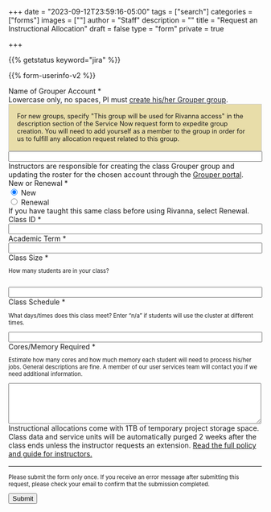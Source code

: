 +++
date = "2023-09-12T23:59:16-05:00"
tags = ["search"]
categories = ["forms"]
images = [""]
author = "Staff"
description = ""
title = "Request an Instructional Allocation"
draft = false
type = "form"
private = true

+++

<form action="https://uvarc-api.pods.uvarc.io/rest/general-support-request/" method="post" id="request-form" accept-charset="UTF-8">

<div class="alert" id="response_message" role="alert" style="padding-bottom:0px;">
  <p id="form_post_response"></p>
</div>
<div>
  <input type="hidden" id="category" name="category" value="Rivanna HPC">
  <input type="hidden" id="allocation_type" name="Allocation Type" value="Instructional Allocation">
  <input type="hidden" id="request_title" name="request_title" value="Allocation Request: Instructional" />

  {{% getstatus keyword="jira" %}}

  {{% form-userinfo-v2 %}}
  <div class="form-item form-group form-item form-type-textfield form-group"> <label class="control-label" for="mygroups-group">Name of Grouper Account <span class="form-required" title="This field is required.">*</span><span style="font-weight:normal;"><br />Lowercase only, no spaces, PI must <a href="https://in.virginia.edu/how-to-request-group" target="_new">create his/her Grouper group</a>.</span></label>
  <div style="border: solid 1px #ccc; padding:1rem; background-color:#e8dda9; font-size:90%;" class="form-text text-muted">
For new groups, specify "This group will be used for Rivanna access" in the description section of the Service Now request form to expedite group creation. You will need to add yourself as a member to the group in order for us to fulfill any allocation request related to this group.
  </div>
    <input required="required" class="form-control form-text required" type="text" id="mygroups-group" name="mygroups-group" value="" size="60" maxlength="128" />
  </div>
  <div class="col form-item form-group">
     <div class="alert alert-warning">
        Instructors are responsible for creating the class Grouper group and updating the roster for the chosen account through the <a href="https://groups.identity.virginia.edu/">Grouper portal</a>.
     </div>
  </div>
  <div class="form-item form-group form-type-radios form-group"> <label class="control-label" for="new-or-renewal">New or Renewal <span class="form-required" title="This field is required.">*</span></label>
    <div class="row">
      <div id="new-or-renewal" class="form-radios col">
        <div class="form-item form-type-radio radio"> <label class="control-label" for="new-or-renewal-1">
          <input required="required" type="radio" id="new-or-renewal-1" name="new-or-renewal" value="new" checked="checked" class="form-radio" />&nbsp;New</label>
        </div>
        <div class="form-item form-type-radio radio"> <label class="control-label" for="new-or-renewal-2">
          <input required="required" type="radio" id="new-or-renewal-2" name="new-or-renewal" value="renewal" class="form-radio" />&nbsp;Renewal</label>
        </div>
      </div>
      <div class="help-block col">If you have taught this same class before using Rivanna, select Renewal.</div>
    </div>
  </div>  
  <div class="row">
    <div class="col form-item form-group form-type-textfield"> <label class="control-label" for="class-id">Class ID <span class="form-required" title="This field is required.">*</span></label>
      <input required="required" class="form-control form-text required" type="text" id="class-id" name="class-id" value="" size="60" maxlength="128" />
    </div>
    <div class="col form-item form-group form-type-textfield"> <label class="control-label" for="academic-term">Academic Term <span class="form-required" title="This field is required.">*</span></label>
      <input required="required" class="form-control form-text required" type="text" id="academic-term" name="academic-term" value="" size="60" maxlength="128" />
    </div>
  </div>
  <div class="row">
    <div class="col form-item form-type-textfield form-group"> <label class="control-label" for="class-size">Class Size <span class="form-required" title="This field is required.">*</span></label>
      <p style="font-size:80%;">How many students are in your class? <br /><br /></p>
      <input required="required" class="form-control form-text required" type="text" id="class-size" name="class-size" value="" size="60" maxlength="128" />
    </div>
    <div class="col form-item form-type-textfield form-group"> <label class="control-label" for="class-schedule">Class Schedule <span class="form-required" title="This field is required.">*</span></label>
      <p style="font-size:80%;">What days/times does this class meet? Enter “n/a” if students will use the cluster at different times.</p>
      <input required="required" class="form-control form-text required" type="text" id="class-schedule" name="class-schedule" value="" size="60" maxlength="128" />
    </div>
  </div>
  
  <div class="form-item form-type-textarea form-group"> <label class="control-label" for="resources-required">Cores/Memory Required <span class="form-required" title="This field is required.">*</span></label>
    <p style="font-size:80%;">Estimate how many cores and how much memory each student will need to process his/her jobs. General descriptions are fine. A member of our user services team will contact you if we need additional information.</p>
    <div class="form-textarea-wrapper resizable"><textarea class="form-control form-textarea required" id="resources-required" name="resources-required" cols="60" rows="5"></textarea>
    </div>
  </div>
  <div class="col form-item form-group">
     <div class="alert alert-warning">
        Instructional allocations come with 1TB of temporary project storage space. Class data and service units will be automatically purged 2 weeks after the class ends unless the instructor requests an extension.
     	<a href="/education/rivanna-instructional/" target="_blank">Read the full policy and guide for instructors.</a>
     </div>
  </div>

  <input type="hidden" name="details" />
  <div class="form-actions" id="submit-div" style="margin-top:1rem;">
    <hr size="1" style="" />
    <p style="font-size:80%;">Please submit the form only once. If you receive an error message after submitting this request, please check your email to confirm that the submission completed.</p>
    <button class="button-primary btn btn-primary form-submit" id="submit" type="submit" name="op" value="Submit">Submit</button>
  </div>
</div>

</form>

<script type="text/javascript" src="/js/user-session-v2.js"></script>
<script type="text/javascript" src="/js/response-message.js"></script>
<script type="text/javascript" src="/js/allocation-request.js"></script>
